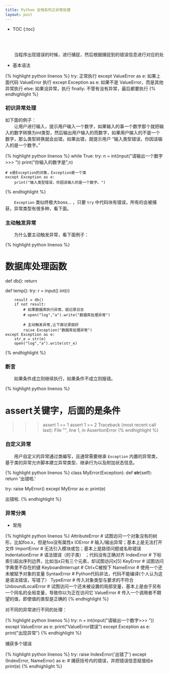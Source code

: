 ```yaml
---
title: Python 全栈系列之异常处理
layout: post
---
```


* TOC
{:toc}

<br><br>

　　当程序出现错误的时候，进行捕捉，然后根据捕捉到的错误信息进行对应的处  
- 基本语法

{% highlight python linenos %}
try:
    正常执行
except ValueError as e:
    如果上面代码 ValueError 执行
except Exception as e:
    如果不是 ValueError，而是其他异常执行
else:
    如果没异常，执行
finally:
    不管有没有异常，最后都要执行
{% endhighlight %}

### 初识异常处理

如下面的例子：  
　　让用户进行输入，提示用户输入一个数字，如果输入的事一个数字那个就把输入的数字转换为int类型，然后输出用户输入的而数字，如果用户输入的不是一个数字，那么类型转换就会出错，如果出错，就提示用户 “输入类型错误，你因该输入的是一个数字。”

{% highlight python linenos %}
while True:
    try:
        n = int(input("请输出一个数字>>> "))
        print("你输入的数字是",n)

    # e是Exception的对象，Exception是一个类
    except Exception as e:
        print("输入类型错误，你因该输入的是一个数字。")
{% endhighlight %}

　　`Exception` 类似终极大boss... ，只要 `try` 中代码块有错误，所有的会被捕获，异常类型有很多种，看下面。




### 主动触发异常

　　为什么要主动触发异常，看下面例子：  

{% highlight python linenos %}
# 数据库处理函数
def db():
    return

def temp():
    try:
        r = input()
        int(r)
        
        result = db()
        if not result:
            # 如果数据库执行异常，就记录日志
            # open("log","a").write("数据库处理异常")
            
            # 主动触发异常,让下面记录就好
            raise Exception("数据库处理异常")
    except Exception as e:
        str_e = str(e)
        open("log","a").write(str_e)
{% endhighlight %}

### 断言

　　如果条件成立则继续执行，如果条件不成立则报错。

{% highlight python linenos %}
# assert关键字，后面的是条件
>>> assert 1 == 1
>>> assert 1 == 2
Traceback (most recent call last):
  File "<stdin>", line 1, in <module>
AssertionError
{% endhighlight %}

### 自定义异常

　　用户自定义的异常通过类编写，且通常需要继承 `Exception` 内置的异常类，基于类的异常允许脚本建立异常类型、继承行为以及附加状态信息。  

{% highlight python linenos %}
class MyError(Exception):
    def __str__(self):
        return '出错啦.'
 
try:
    raise MyError()
except MyError as e:
    print(e)

出错啦.
{% endhighlight %}

### 异常分类

- 常用

{% highlight python linenos %}
AttributeError      # 试图访问一个对象没有的树形，比如foo.x，但是foo没有属性x
IOError             # 输入/输出异常；基本上是无法打开文件
ImportError         # 无法引入模块或包；基本上是路径问题或名称错误
IndentationError    # 语法错误（的子类） ；代码没有正确对齐
IndexError          # 下标索引超出序列边界，比如当x只有三个元素，却试图访问x[5]
KeyError            # 试图访问字典里不存在的键
KeyboardInterrupt   # Ctrl+C被按下
NameError           # 使用一个还未被赋予对象的变量
SyntaxError         # Python代码非法，代码不能编译(个人认为这是语法错误，写错了）
TypeError           # 传入对象类型与要求的不符合
UnboundLocalError   # 试图访问一个还未被设置的局部变量，基本上是由于另有一个同名的全局变量，导致你以为正在访问它
ValueError          # 传入一个调用者不期望的值，即使值的类型是正确的
{% endhighlight %}

对不同的异常进行不同的处理：

{% highlight python linenos %}
try:
    n = int(input("请输出一个数字>>> "))
except ValueError as e:
    print("ValueError错误")
except Exception as e:
    print("出现异常")
{% endhighlight %}

捕获多个错误

{% highlight python linenos %}
try:
    raise IndexError('出错了')
except (IndexError, NameError) as e:  # 捕获括号内的错误，并把错误信息赋值给e
    print(e)
{% endhighlight %}